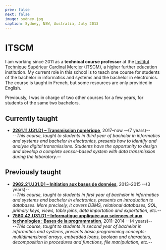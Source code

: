 ```yaml
---
prev: false
next: false
image: sydney.jpg
caption: Sydney, NSW, Australia, July 2013
---
```


# ITSCM

I am working since 2011 as a **technical course professor** at the [Institut Technique Supérieur Cardinal Mercier](https://www.itscm.be) (ITSCM), a higher further education institution. My current role in this school is to teach one course for students of the bachelor in informatics and systems and the bachelor in electronics. The course is taught in French, but some resources are only provided in English.

Previously, I was in charge of two other courses for a few years, for students of the same two bachelors.

## Currently taught

- [**2261.11.U31.D1 – Transmission numérique**](./transmission/), 2017–now --(7 years)--  
  --_This course, taught to students in third year of bachelor in informatics and systems and bachelor in electronics, presents how to identify and analyse digital transmissions. Students have the opportunity to design and develop a complete sensor-based system with data transmission during the laboratory._--

## Previously taught

- [**2982.21.U31.D1 – Initiation aux bases de données**](./database/), 2013–2015 --(3 years)--  
  --_This course, taught to students in first year of bachelor in informatics and systems and bachelor in electronics, presents an introduction to databases. More precisely, it covers DBMS, relational databases, SQL, primary keys, views, table joins, data importation and exportation, etc._--
- [**7560.42.U31.D1 – Informatique appliquée aux sciences et aux technologies : Bases de la programmation**](./programming/), 2011–2014 --(4 years)--  
  --_This course, taught to students in second year of bachelor in informatics and systems, presents basic programming concepts: multidimensional arrays, embedded loops, boolean and characters, decomposition in procedures and functions, file manipulation, etc._--
